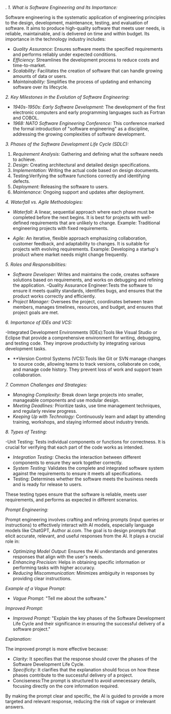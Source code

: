 .
*1. What is Software Engineering and Its Importance:*

Software engineering is the systematic application of engineering principles to the design, development, maintenance, testing, and evaluation of software. It aims to produce high-quality software that meets user needs, is reliable, maintainable, and is delivered on time and within budget. Its importance in the technology industry includes:

- *Quality Assurance:* Ensures software meets the specified requirements and performs reliably under expected conditions.
- *Efficiency:* Streamlines the development process to reduce costs and time-to-market.
- *Scalability:* Facilitates the creation of software that can handle growing amounts of data or users.
- *Maintainability:* Simplifies the process of updating and enhancing software over its lifecycle.

*2. Key Milestones in the Evolution of Software Engineering:*

- *1940s-1950s: Early Software Development:* The development of the first electronic computers and early programming languages such as Fortran and COBOL.
- *1968: NATO Software Engineering Conference:* This conference marked the formal introduction of "software engineering" as a discipline, addressing the growing complexities of software development.

*3. Phases of the Software Development Life Cycle (SDLC):*

1. *Requirement Analysis:* Gathering and defining what the software needs to achieve.
2. *Design:* Creating architectural and detailed design specifications.
3. *Implementation:* Writing the actual code based on design documents.
4. Testing:Verifying the software functions correctly and identifying defects.
5. *Deployment:* Releasing the software to users.
6. *Maintenance:* Ongoing support and updates after deployment.

*4. Waterfall vs. Agile Methodologies:*

- *Waterfall:* A linear, sequential approach where each phase must be completed before the next begins. It is best for projects with well-defined requirements that are unlikely to change. Example: Traditional engineering projects with fixed requirements.
  
- *Agile:* An iterative, flexible approach emphasizing collaboration, customer feedback, and adaptability to changes. It is suitable for projects with evolving requirements. Example: Developing a startup's product where market needs might change frequently.

*5. Roles and Responsibilities:*

- *Software Developer:* Writes and maintains the code, creates software solutions based on requirements, and works on debugging and refining the application.
-Quality Assurance Engineer:Tests the software to ensure it meets quality standards, identifies bugs, and ensures that the product works correctly and efficiently.
- *Project Manager:* Oversees the project, coordinates between team members, manages timelines, resources, and budget, and ensures that project goals are met.

*6. Importance of IDEs and VCS:*

-Integrated Development Environments (IDEs):Tools like Visual Studio or Eclipse that provide a comprehensive environment for writing, debugging, and testing code. They improve productivity by integrating various development tasks.
- **Version Control Systems (VCS):Tools like Git or SVN manage changes to source code, allowing teams to track versions, collaborate on code, and manage code history. They prevent loss of work and support team collaboration.

*7. Common Challenges and Strategies:*

- *Managing Complexity:* Break down large projects into smaller, manageable components and use modular design.
- *Meeting Deadlines:* Prioritize tasks, use time management techniques, and regularly review progress.
- *Keeping Up with Technology:* Continuously learn and adapt by attending training, workshops, and staying informed about industry trends.

*8. Types of Testing:*

-Unit Testing: Tests individual components or functions for correctness. It is crucial for verifying that each part of the code works as intended.
- *Integration Testing:* Checks the interaction between different components to ensure they work together correctly.
- *System Testing:* Validates the complete and integrated software system against the requirements to ensure it meets all specifications.
-  Testing: Determines whether the software meets the business needs and is ready for release to users.

These testing types ensure that the software is reliable, meets user requirements, and performs as expected in different scenarios.


*Prompt Engineering:*

Prompt engineering involves crafting and refining prompts (input queries or instructions) to effectively interact with AI models, especially language models like ChatGPT, Author ai.com. The goal is to design prompts that elicit accurate, relevant, and useful responses from the AI. It plays a crucial role in:

- *Optimizing Model Output:* Ensures the AI understands and generates responses that align with the user's needs.
- *Enhancing Precision:* Helps in obtaining specific information or performing tasks with higher accuracy.
- *Reducing Miscommunication:* Minimizes ambiguity in responses by providing clear instructions.

*Example of a Vague Prompt:*

- *Vague Prompt:* "Tell me about the software."

*Improved Prompt:*

- *Improved Prompt:* "Explain the key phases of the Software Development Life Cycle and their significance in ensuring the successful delivery of a software project."

*Explanation:*

The improved prompt is more effective because:

- *Clarity:* It specifies that the response should cover the phases of the Software Development Life Cycle.
- *Specificity:* It clarifies that the explanation should focus on how these phases contribute to the successful delivery of a project.
- Conciseness:The prompt is structured to avoid unnecessary details, focusing directly on the core information required.

By making the prompt clear and specific, the AI is guided to provide a more targeted and relevant response, reducing the risk of vague or irrelevant answers.
